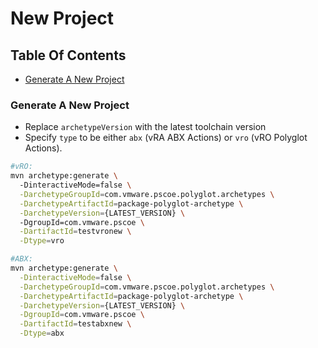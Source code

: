 # New Project

## Table Of Contents

- [Generate A New Project](#generate-a-new-project)

### Generate A New Project

- Replace `archetypeVersion` with the latest toolchain version
- Specify `type` to be either `abx` (vRA ABX Actions) or `vro` (vRO Polyglot Actions).

```bash
#vRO:  
mvn archetype:generate \ 
  -DinteractiveMode=false \
  -DarchetypeGroupId=com.vmware.pscoe.polyglot.archetypes \
  -DarchetypeArtifactId=package-polyglot-archetype \
  -DarchetypeVersion={LATEST_VERSION} \ 
  -DgroupId=com.vmware.pscoe \
  -DartifactId=testvronew \
  -Dtype=vro  

#ABX:  
mvn archetype:generate \
  -DinteractiveMode=false \
  -DarchetypeGroupId=com.vmware.pscoe.polyglot.archetypes \
  -DarchetypeArtifactId=package-polyglot-archetype \
  -DarchetypeVersion={LATEST_VERSION} \
  -DgroupId=com.vmware.pscoe \
  -DartifactId=testabxnew \
  -Dtype=abx
```
